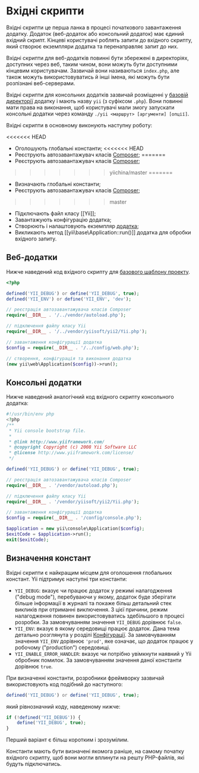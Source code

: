 Вхідні скрипти
==============

Вхідні скрипти це перша ланка в процесі початкового завантаження додатку. Додаток (веб-додаток або консольний додаток)
має єдиний вхідний скрипт. Кінцеві користувачі роблять запити до вхідного скрипту, який створює екземпляри додатка та
перенаправляє запит до них.

Вхідні скрипти для веб-додатків повинні бути збережені в директоріях, доступних через веб, таким чином, вони можуть бути
доступними кінцевим користувачам. Зазвичай вони називаються `index.php`, але також можуть використовуватись й інші
імена, які можуть бути розпізнані веб-серверами.

Вхідні скрипти для консольних додатків зазвичай розміщенні у [базовій директорії](structure-applications.md)
додатку і мають назву `yii` (з суфіксом `.php`). Вони повинні мати права на виконання, щоб користувачі мали змогу
запускати консольні додатки через команду `./yii <маршрут> [аргументи] [опції]`.

Вхідні скрипти в основному виконують наступну роботу:

<<<<<<< HEAD
* Оголошують глобальні константи;
<<<<<<< HEAD
* Реєструють автозавантажувач класів [Composer](http://getcomposer.org/doc/01-basic-usage.md#autoloading);
=======
* Реєструють автозавантажувач класів [Composer](https://getcomposer.org/doc/01-basic-usage.md#autoloading);
>>>>>>> yiichina/master
=======
* Визначають глобальні константи;
* Реєструють автозавантажувач класів [Composer](https://getcomposer.org/doc/01-basic-usage.md#autoloading);
>>>>>>> master
* Підключають файл класу [[Yii]];
* Завантажують конфігурацію додатка;
* Створюють і налаштовують екземпляр [додатка](structure-applications.md);
* Викликають метод [[yii\base\Application::run()]] додатка для обробки вхідного запиту.


## Веб-додатки <span id="web-applications"></span>

Нижче наведений код вхідного скрипту для [базового шаблону проекту](start-installation.md).

```php
<?php

defined('YII_DEBUG') or define('YII_DEBUG', true);
defined('YII_ENV') or define('YII_ENV', 'dev');

// реєстрація автозавантажувача класів Composer
require(__DIR__ . '/../vendor/autoload.php');

// підключення файлу класу Yii
require(__DIR__ . '/../vendor/yiisoft/yii2/Yii.php');

// завантаження конфігурації додатка
$config = require(__DIR__ . '/../config/web.php');

// створення, конфігурація та виконання додатка
(new yii\web\Application($config))->run();
```


## Консольні додатки <span id="console-applications"></span>

Нижче наведений аналогічний код вхідного скрипту консольного додатка:

```php
#!/usr/bin/env php
<?php
/**
 * Yii console bootstrap file.
 *
 * @link http://www.yiiframework.com/
 * @copyright Copyright (c) 2008 Yii Software LLC
 * @license http://www.yiiframework.com/license/
 */

defined('YII_DEBUG') or define('YII_DEBUG', true);

// реєстрація автозавантажувача класів Composer
require(__DIR__ . '/vendor/autoload.php');

// підключення файлу класу Yii
require(__DIR__ . '/vendor/yiisoft/yii2/Yii.php');

// завантаження конфігурації додатка
$config = require(__DIR__ . '/config/console.php');

$application = new yii\console\Application($config);
$exitCode = $application->run();
exit($exitCode);
```


## Визначення констант <span id="defining-constants"></span>

Вхідні скрипти є найкращим місцем для оголошення глобальних констант. Yii підтримує наступні три константи:

* `YII_DEBUG`: вказує чи працює додаток у режимі налагодження ("debug mode"), перебуваючи у якому, додаток
  буде зберігати більше інформації в журналі та покаже більш детальний стек викликів при отриманні виключення. З цієї причини,
  режим налагодження повинен використовуватись здебільшого в процесі розробки. За замовчуванням значення `YII_DEBUG` дорівнює `false`.
* `YII_ENV`: вказує в якому середовищі працює додаток. Дана тема детально розглянута у розділі 
  [Конфігурації](concept-configurations.md#environment-constants). За замовчуванням значення `YII_ENV` дорівнює
  `'prod'`, яке означає, що додаток працює у робочому ("production") середовищі.
* `YII_ENABLE_ERROR_HANDLER`: вказує чи потрібно увімкнути наявний у Yii обробник помилок.
  За замовчуванням значення даної константи дорівнює `true`.

При визначенні константи, розробники фреймворку зазвичай використовують код подібний до наступного:

```php
defined('YII_DEBUG') or define('YII_DEBUG', true);
```

який рівнозначний коду, наведеному нижче:

```php
if (!defined('YII_DEBUG')) {
    define('YII_DEBUG', true);
}
```

Перший варіант є більш коротким і зрозумілим.

Константи мають бути визначені якомога раніше, на самому початку вхідного скрипту, щоб вони могли вплинути на решту
PHP-файлів, які будуть підключатись.
